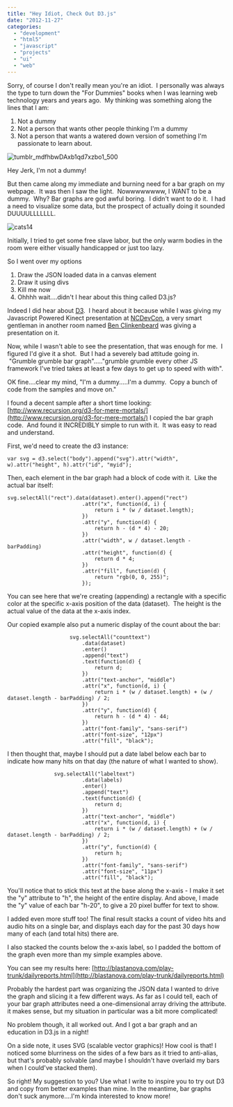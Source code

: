 ```yaml
---
title: "Hey Idiot, Check Out D3.js"
date: "2012-11-27"
categories:
  - "development"
  - "html5"
  - "javascript"
  - "projects"
  - "ui"
  - "web"
---
```


Sorry, of course I don't really mean you're an idiot.  I personally was always the type to turn down the "For Dummies" books when I was learning web technology years and years ago.  My thinking was something along the lines that I am:

1. Not a dummy
2. Not a person that wants other people thinking I'm a dummy
3. Not a person that wants a watered down version of something I'm passionate to learn about.

![tumblr_mdfhbwDAxb1qd7xzbo1_500](https://d2ypg8o05lff0b.cloudfront.net/wp-content/uploads/2012/11/tumblr_mdfhbwDAxb1qd7xzbo1_500.gif)

Hey Jerk, I'm not a dummy!

But then came along my immediate and burning need for a bar graph on my webpage.  It was then I saw the light.  Nowwwwwwww, I WANT to be a dummy.  Why? Bar graphs are god awful boring.  I didn't want to do it.  I had a need to visualize some data, but the prospect of actually doing it sounded DUUUULLLLLLL.

![cats14](https://d2ypg8o05lff0b.cloudfront.net/wp-content/uploads/2012/11/cats14.jpg)

Initially, I tried to get some free slave labor, but the only warm bodies in the room were either visually handicapped or just too lazy.


So I went over my options

1. Draw the JSON loaded data in a canvas element
2. Draw it using divs
3. Kill me now
4. Ohhhh wait....didn't I hear about this thing called D3.js?

Indeed I did hear about [D3](http://d3js.org/).  I heard about it because while I was giving my Javascript Powered Kinect presentation at [NCDevCon](http://ncdevcon.com/), a very smart gentleman in another room named [Ben Clinkenbeard](http://benclinkinbeard.com/) was giving a presentation on it.

Now, while I wasn't able to see the presentation, that was enough for me.  I figured I'd give it a shot.  But I had a severely bad attitude going in.  "Grumble grumble bar graph"....."grumble grumble every other JS framework I've tried takes at least a few days to get up to speed with with".

OK fine....clear my mind, "I'm a dummy.....I'm a dummy.  Copy a bunch of code from the samples and move on."

I found a decent sample after a short time looking: [http://www.recursion.org/d3-for-mere-mortals/](http://www.recursion.org/d3-for-mere-mortals/) I copied the bar graph code.  And found it INCREDIBLY simple to run with it.  It was easy to read and understand.

First, we'd need to create the d3 instance:

```
var svg = d3.select("body").append("svg").attr("width", w).attr("height", h).attr("id", "myid");
```

Then, each element in the bar graph had a block of code with it.  Like the actual bar itself:

```
svg.selectAll("rect").data(dataset).enter().append("rect")
                        .attr("x", function(d, i) {
                            return i * (w / dataset.length);
                        })
                        .attr("y", function(d) {
                            return h - (d * 4) - 20;
                        })
                        .attr("width", w / dataset.length - barPadding)
                        .attr("height", function(d) {
                            return d * 4;
                        })
                        .attr("fill", function(d) {
                            return "rgb(0, 0, 255)";
                        });
```

You can see here that we're creating (appending) a rectangle with a specific color at the specific x-axis position of the data (dataset).  The height is the actual value of the data at the x-axis index.

Our copied example also put a numeric display of the count about the bar:

```
                    svg.selectAll("counttext")
                        .data(dataset)
                        .enter()
                        .append("text")
                        .text(function(d) {
                            return d;
                        })
                        .attr("text-anchor", "middle")
                        .attr("x", function(d, i) {
                            return i * (w / dataset.length) + (w / dataset.length - barPadding) / 2;
                        })
                        .attr("y", function(d) {
                            return h - (d * 4) - 44;
                        })
                        .attr("font-family", "sans-serif")
                        .attr("font-size", "12px")
                        .attr("fill", "black");
```

I then thought that, maybe I should put a date label below each bar to indicate how many hits on that day (the nature of what I wanted to show).

```
               svg.selectAll("labeltext")
                        .data(labels)
                        .enter()
                        .append("text")
                        .text(function(d) {
                            return d;
                        })
                        .attr("text-anchor", "middle")
                        .attr("x", function(d, i) {
                            return i * (w / dataset.length) + (w / dataset.length - barPadding) / 2;
                        })
                        .attr("y", function(d) {
                            return h;
                        })
                        .attr("font-family", "sans-serif")
                        .attr("font-size", "11px")
                        .attr("fill", "black");
```

You'll notice that to stick this text at the base along the x-axis - I make it set the "y" attribute to "h", the height of the entire display. And above, I made the "y" value of each bar "h-20", to give a 20 pixel buffer for text to show.

I added even more stuff too! The final result stacks a count of video hits and audio hits on a single bar, and displays each day for the past 30 days how many of each (and total hits) there are.

I also stacked the counts below the x-axis label, so I padded the bottom of the graph even more than my simple examples above.

You can see my results here: [http://blastanova.com/play-trunk/dailyreports.html](http://blastanova.com/play-trunk/dailyreports.html)

Probably the hardest part was organizing the JSON data I wanted to drive the graph and slicing it a few different ways. As far as I could tell, each of your bar graph attributes need a one-dimensional array driving the attribute. it makes sense, but my situation in particular was a bit more complicated!

No problem though, it all worked out. And I got a bar graph and an education in D3.js in a night!

On a side note, it uses SVG (scalable vector graphics)! How cool is that! I noticed some blurriness on the sides of a few bars as it tried to anti-alias, but that's probably solvable (and maybe I shouldn't have overlaid my bars when I could've stacked them).

So right! My suggestion to you? Use what I write to inspire you to try out D3 and copy from better examples than mine. In the meantime, bar graphs don't suck anymore....I'm kinda interested to know more!
